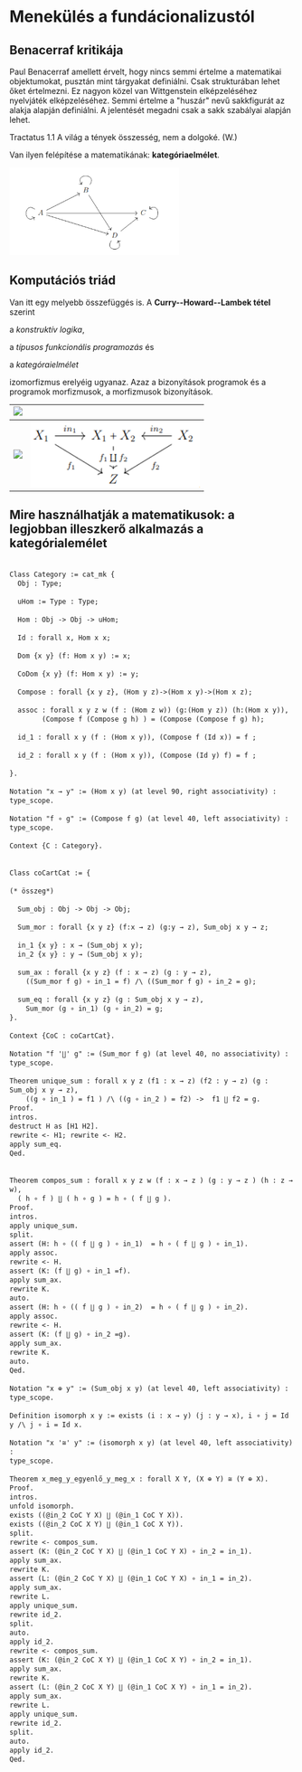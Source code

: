 # Menekülés a fundácionalizustól

## Benacerraf kritikája

Paul Benacerraf amellett érvelt, hogy nincs semmi értelme a matematikai objektumokat, pusztán mint tárgyakat definiálni. Csak strukturában lehet őket értelmezni. Ez nagyon közel van Wittgenstein elképzeléséhez nyelvjáték elképzeléséhez. Semmi értelme a "huszár" nevű sakkfigurát az alakja alapján definiálni. A jelentését megadni csak a sakk szabályai alapján lehet. 

Tractatus 1.1 A világ a tények összesség, nem a dolgoké. (W.)

Van ilyen felépítése a matematikának: **kategóriaelmélet**.

<img src="https://github.com/mozow01/bizcoq2021/blob/main/cat_1.png" width=300>

## Komputációs triád

Van itt egy melyebb összefüggés is. A **Curry--Howard--Lambek tétel** szerint 

a _konstruktív logika_, 

a _típusos funkcionális programozás_ és 

a _kategóraielmélet_ 

izomorfizmus erelyéig ugyanaz. Azaz a bizonyítások programok és a programok morfizmusok, a morfizmusok bizonyítások.

| <img src="https://render.githubusercontent.com/render/math?math=%5Cdfrac%7Bp%3AA%7D%7B%0Ain_1%20p%3AA%5Cvee%20B%7D%5Cquad%20%5Cdfrac%7Bp%3AB%7D%7B%0Ain_2%20p%3AA%5Cvee%20B%7D"> |  |
| ---- | ---- |  
| <img src="https://render.githubusercontent.com/render/math?math=%5Cdfrac%7B%5Cbegin%7Bmatrix%7D%20%26%20%5Bp_1%3AA%5D%20%26%20%5Bp_2%3AB%5D%5C%5C%0A%26%20%5Cvdots%20%26%20%5Cvdots%5C%5C%0Ap_3%3AA%5Cvee%20B%20%26%20p_4%3AC%20%26%20p_5%3A%20C%5Cend%7Bmatrix%7D%7D%7Bdis(p_i)%3AC%7D"> |  <img src="https://github.com/mozow01/bizcoq2021/blob/main/coprod.png" width=300>  |

## Mire használhatják a matematikusok: a legjobban illeszkerő alkalmazás a kategórialemélet

````coq

Class Category := cat_mk {
  Obj : Type;

  uHom := Type : Type;

  Hom : Obj -> Obj -> uHom;

  Id : forall x, Hom x x;

  Dom {x y} (f: Hom x y) := x;

  CoDom {x y} (f: Hom x y) := y;

  Compose : forall {x y z}, (Hom y z)->(Hom x y)->(Hom x z);

  assoc : forall x y z w (f : (Hom z w)) (g:(Hom y z)) (h:(Hom x y)),
        (Compose f (Compose g h) ) = (Compose (Compose f g) h);

  id_1 : forall x y (f : (Hom x y)), (Compose f (Id x)) = f ;

  id_2 : forall x y (f : (Hom x y)), (Compose (Id y) f) = f ;

}.

Notation "x → y" := (Hom x y) (at level 90, right associativity) :
type_scope.

Notation "f ∘ g" := (Compose f g) (at level 40, left associativity) :
type_scope.

Context {C : Category}.


Class coCartCat := {

(* összeg*)

  Sum_obj : Obj -> Obj -> Obj;

  Sum_mor : forall {x y z} (f:x → z) (g:y → z), Sum_obj x y → z;

  in_1 {x y} : x → (Sum_obj x y);
  in_2 {x y} : y → (Sum_obj x y);

  sum_ax : forall {x y z} (f : x → z) (g : y → z), 
    ((Sum_mor f g) ∘ in_1 = f) /\ ((Sum_mor f g) ∘ in_2 = g);
    
  sum_eq : forall {x y z} (g : Sum_obj x y → z),
    Sum_mor (g ∘ in_1) (g ∘ in_2) = g;
}.

Context {CoC : coCartCat}.

Notation "f '∐' g" := (Sum_mor f g) (at level 40, no associativity) : type_scope.

Theorem unique_sum : forall x y z (f1 : x → z) (f2 : y → z) (g : Sum_obj x y → z),
    ((g ∘ in_1 ) = f1 ) /\ ((g ∘ in_2 ) = f2) ->  f1 ∐ f2 = g.
Proof.
intros.
destruct H as [H1 H2].
rewrite <- H1; rewrite <- H2.
apply sum_eq.
Qed.


Theorem compos_sum : forall x y z w (f : x → z ) (g : y → z ) (h : z → w),
  ( h ∘ f ) ∐ ( h ∘ g ) = h ∘ ( f ∐ g ).
Proof.
intros.
apply unique_sum.
split.
assert (H: h ∘ (( f ∐ g ) ∘ in_1)  = h ∘ ( f ∐ g ) ∘ in_1).
apply assoc.
rewrite <- H.
assert (K: (f ∐ g) ∘ in_1 =f).
apply sum_ax.
rewrite K.
auto.
assert (H: h ∘ (( f ∐ g ) ∘ in_2)  = h ∘ ( f ∐ g ) ∘ in_2).
apply assoc.
rewrite <- H.
assert (K: (f ∐ g) ∘ in_2 =g).
apply sum_ax.
rewrite K.
auto.
Qed.

Notation "x ⊕ y" := (Sum_obj x y) (at level 40, left associativity) :
type_scope. 

Definition isomorph x y := exists (i : x → y) (j : y → x), i ∘ j = Id y /\ j ∘ i = Id x.

Notation "x '≅' y" := (isomorph x y) (at level 40, left associativity) :
type_scope.

Theorem x_meg_y_egyenlő_y_meg_x : forall X Y, (X ⊕ Y) ≅ (Y ⊕ X).
Proof.
intros.
unfold isomorph. 
exists ((@in_2 CoC Y X) ∐ (@in_1 CoC Y X)).
exists ((@in_2 CoC X Y) ∐ (@in_1 CoC X Y)).
split.
rewrite <- compos_sum.
assert (K: (@in_2 CoC Y X) ∐ (@in_1 CoC Y X) ∘ in_2 = in_1).
apply sum_ax.
rewrite K.
assert (L: (@in_2 CoC Y X) ∐ (@in_1 CoC Y X) ∘ in_1 = in_2).
apply sum_ax.
rewrite L.
apply unique_sum.
rewrite id_2.
split.
auto.
apply id_2.
rewrite <- compos_sum.
assert (K: (@in_2 CoC X Y) ∐ (@in_1 CoC X Y) ∘ in_2 = in_1).
apply sum_ax.
rewrite K.
assert (L: (@in_2 CoC X Y) ∐ (@in_1 CoC X Y) ∘ in_1 = in_2).
apply sum_ax.
rewrite L.
apply unique_sum.
rewrite id_2.
split.
auto.
apply id_2.
Qed.
````




